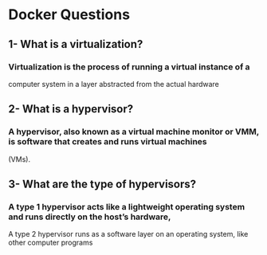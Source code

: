 # Docker Questions
## 1- What is a virtualization?
### Virtualization is the process of running a virtual instance of a
computer system in a layer abstracted from the actual hardware
## 2- What is a hypervisor?
### A hypervisor, also known as a virtual machine monitor or VMM, is software that creates and runs virtual machines 
(VMs).
## 3- What are the type of hypervisors?
### A type 1 hypervisor acts like a lightweight operating system and runs directly on the host’s hardware, 
A type 2 hypervisor runs as a software layer on an operating system, like other computer programs
